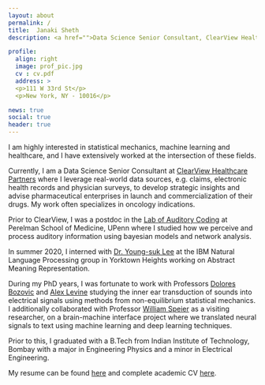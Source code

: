 ```yaml
---
layout: about
permalink: /
title:  Janaki Sheth
description: <a href="">Data Science Senior Consultant, ClearView HealthCare Partners</a>.

profile:
  align: right
  image: prof_pic.jpg
  cv : cv.pdf
  address: >
  <p>111 W 33rd St</p>
  <p>New York, NY - 10016</p>  

news: true
social: true
header: true
---
```


I am highly interested in statistical mechanics, machine learning and healthcare, and I have extensively worked at the intersection of these fields.

Currently, I am a Data Science Senior Consultant at [ClearView Healthcare Partners](https://clearviewhcp.com/) where I leverage real-world data sources, e.g. claims, electronic health records and physician surveys, to develop strategic insights and advise pharmaceutical enterprises in launch and commercialization of their drugs. My work often specializes in oncology indications.

Prior to ClearView, I was a postdoc in the [Lab of Auditory Coding](https://hosting.med.upenn.edu/hearing/positions/) at Perelman School of Medicine, UPenn where I studied how we perceive and process auditory information using bayesian models and network analysis.

In summer 2020, I interned with [Dr. Young-suk Lee](https://researcher.watson.ibm.com/researcher/view.php?person=us-ysuklee) at the IBM Natural Language Processing group in Yorktown Heights working on Abstract Meaning Representation.

During my PhD years, I was fortunate to work with Professors [Dolores Bozovic](http://www.pa.ucla.edu/directory/dolores-bozovic) and [Alex Levine](http://alevine.chem.ucla.edu/) studying the inner ear transduction of sounds into electrical signals using methods from non-equilibrium statistical mechanics. I additionally collaborated with Professor [William Speier](https://mii.ucla.edu/people/wspeier/) as a visiting researcher, on a brain-machine interface project where we translated neural signals to text using machine learning and deep learning techniques.

Prior to this, I graduated with a B.Tech from Indian Institute of Technology, Bombay with a major in Engineering Physics and a minor in Electrical Engineering.

My resume can be found [here](https://www.dropbox.com/scl/fi/0jz3v6xw6ol2cu1hqrj60/Janaki_Sheth-resume.pdf?rlkey=dtd70xnu0jl9eh9dyvyda67u6&st=aibgnrvj&dl=0) and complete academic CV [here](https://www.dropbox.com/scl/fi/g15c3j0v4rn2prnnw34s5/Janaki-Sheth-academic-cv.pdf?rlkey=64fi9k5qgtdgntz5e6hllmw6m&st=zug30tf6&dl=0).

